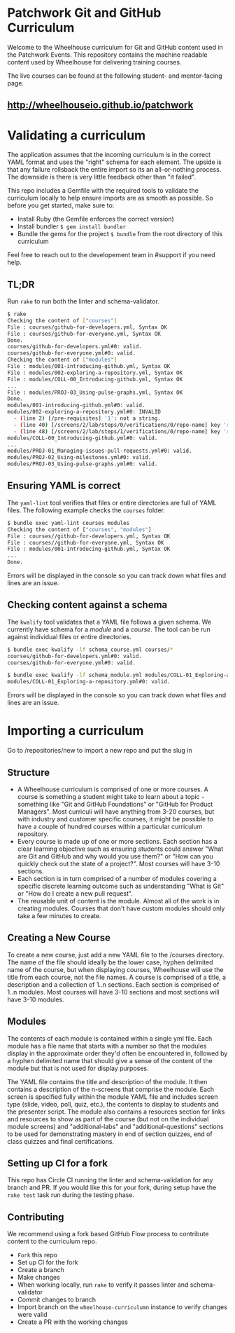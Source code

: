 # Patchwork Git and GitHub Curriculum

Welcome to the Wheelhouse curriculum for Git and GitHub content used in the Patchwork Events. This repository contains the machine readable content used by Wheelhouse for delivering training courses.

The live courses can be found at the following student- and mentor-facing page.

## http://wheelhouseio.github.io/patchwork

# Validating a curriculum

The application assumes that the incoming curriculum is in the correct YAML format and uses the "right" schema for each element. The upside is that any failure rollsback the entire import so its an all-or-nothing process. The downside is there is very little feedback other than "it failed".

This repo includes a Gemfile with the required tools to validate the curriculum locally to help ensure imports are as smooth as possible. So before you get started, make sure to:

* Install Ruby (the Gemfile enforces the correct version)
* Install bundler `$ gem install bundler`
* Bundle the gems for the project `$ bundle` from the root directory of this curriculum

Feel free to reach out to the developement team in #support if you need help.

## TL;DR

Run `rake` to run both the linter and schema-validator. 

```bash
$ rake
Checking the content of ["courses"]
File : courses/github-for-developers.yml, Syntax OK
File : courses/github-for-everyone.yml, Syntax OK
Done.
courses/github-for-developers.yml#0: valid.
courses/github-for-everyone.yml#0: valid.
Checking the content of ["modules"]
File : modules/001-introducing-github.yml, Syntax OK
File : modules/002-exploring-a-repository.yml, Syntax OK
File : modules/COLL-00_Introducing-github.yml, Syntax OK
...
File : modules/PROJ-03_Using-pulse-graphs.yml, Syntax OK
Done.
modules/001-introducing-github.yml#0: valid.
modules/002-exploring-a-repository.yml#0: INVALID
  - (line 2) [/pre-requisites] '1': not a string.
  - (line 40) [/screens/2/lab/steps/0/verifications/0/repo-name] key 'repo-name:' is undefined.
  - (line 48) [/screens/2/lab/steps/1/verifications/0/repo-name] key 'repo-name:' is undefined.
modules/COLL-00_Introducing-github.yml#0: valid.
...
modules/PROJ-01_Managing-issues-pull-requests.yml#0: valid.
modules/PROJ-02_Using-milestones.yml#0: valid.
modules/PROJ-03_Using-pulse-graphs.yml#0: valid.
```
## Ensuring YAML is correct

The `yaml-lint` tool verifies that files or entire directories are full of YAML files. The following example checks the `courses` folder.

```bash
$ bundle exec yaml-lint courses modules
Checking the content of ["courses", "modules"]
File : courses//github-for-developers.yml, Syntax OK
File : courses//github-for-everyone.yml, Syntax OK
File : modules/001-introducing-github.yml, Syntax OK
...
Done.
```

Errors will be displayed in the console so you can track down what files and lines are an issue.

## Checking content against a schema

The `kwalify` tool validates that a YAML file follows a given schema. We currently have schema for a *module* and a *course*. The tool can be run against individual files or entire directories.

```bash
$ bundle exec kwalify -lf schema_course.yml courses/*
courses/github-for-developers.yml#0: valid.
courses/github-for-everyone.yml#0: valid.

$ bundle exec kwalify -lf schema_module.yml modules/COLL-01_Exploring-a-repository.yml
modules/COLL-01_Exploring-a-repository.yml#0: valid.
```

Errors will be displayed in the console so you can track down what files and lines are an issue.

# Importing a curriculum

Go to /repositories/new to import a new repo and put the slug in

## Structure

* A Wheelhouse curriculum is comprised of one or more courses. A course is something a student might take to learn about a topic - something like "Git and GitHub Foundations" or "GitHub for Product Managers". Most curriculi will have anything from 3-20 courses, but with industry and customer specific courses, it might be possible to have a couple of hundred courses within a particular curriculum repository.
* Every course is made up of one or more sections. Each section has a clear learning objective such as ensuring students could answer "What are Git and GitHub and why would you use them?" or "How can you quickly check out the state of a project?". Most courses will have 3-10 sections.
* Each section is in turn comprised of a number of modules covering a specific discrete learning outcome such as understanding "What is Git" or "How do I create a new pull request".
* The reusable unit of content is the module. Almost all of the work is in creating modules. Courses that don't have custom modules should only take a few minutes to create.

## Creating a New Course

To create a new course, just add a new YAML file to the /courses directory. The name of the file should ideally be the lower case, hyphen delimited name of the course, but when displaying courses, Wheelhouse will use the title from each course, not the file names. A course is comprised of a title, a description and a collection of 1..n sections. Each section is comprised of 1..n modules. Most courses will have 3-10 sections and most sections will have 3-10 modules.

## Modules

The contents of each module is contained within a single yml file. Each module has a file name that starts with a number so that the modules display in the approximate order they'd often be encountered in, followed by a hyphen delimited name that should give a sense of the content of the module but that is not used for display purposes.

The YAML file contains the title and description of the module. It then contains a description of the n-screens that comprise the module. Each screen is specified fully within the module YAML file and includes screen type (slide, video, poll, quiz, etc.), the contents to display to students and the presenter script. The module also contains a resources section for links and resources to show as part of the course (but not on the individual module screens) and "additional-labs" and "additional-questions" sections to be used for demonstrating mastery in end of section quizzes, end of class quizzes and final certifications.

## Setting up CI for a fork

This repo has Circle CI running the linter and schema-validation for any branch and PR. If you would like this for your fork, during setup have the `rake test` task run during the testing phase.

## Contributing

We recommend using a fork based GitHub Flow process to contribute content to the curriculum repo.

- `Fork` this repo
- Set up CI for the fork
- Create a branch
- Make changes
- When working locally, run `rake` to verify it passes linter and schema-validator
- Commit changes to branch
- Import branch on the `wheelhouse-curriculumn` instance to verify changes were valid
- Create a PR with the working changes
